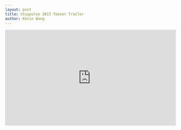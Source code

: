 ```yaml
---
layout: post
title: Stuypulse 2013 Teaser Trailer
author: Kevin Wang
---
```

<div style="text-align: center">
    <iframe id="video" width="560" height="315" src="http://www.youtube.com/embed/zRrVWW-N7SY" frameborder="0"> </iframe>
</div>
